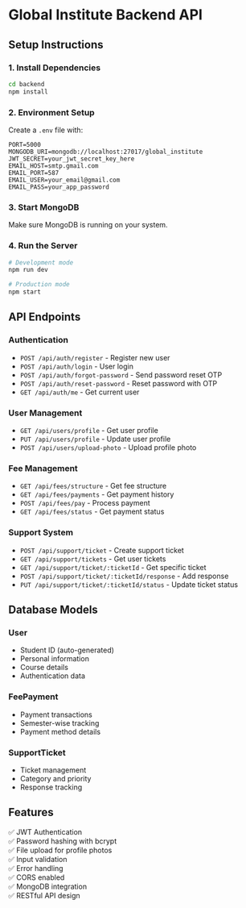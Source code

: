 # Global Institute Backend API

## Setup Instructions

### 1. Install Dependencies
```bash
cd backend
npm install
```

### 2. Environment Setup
Create a `.env` file with:
```
PORT=5000
MONGODB_URI=mongodb://localhost:27017/global_institute
JWT_SECRET=your_jwt_secret_key_here
EMAIL_HOST=smtp.gmail.com
EMAIL_PORT=587
EMAIL_USER=your_email@gmail.com
EMAIL_PASS=your_app_password
```

### 3. Start MongoDB
Make sure MongoDB is running on your system.

### 4. Run the Server
```bash
# Development mode
npm run dev

# Production mode
npm start
```

## API Endpoints

### Authentication
- `POST /api/auth/register` - Register new user
- `POST /api/auth/login` - User login
- `POST /api/auth/forgot-password` - Send password reset OTP
- `POST /api/auth/reset-password` - Reset password with OTP
- `GET /api/auth/me` - Get current user

### User Management
- `GET /api/users/profile` - Get user profile
- `PUT /api/users/profile` - Update user profile
- `POST /api/users/upload-photo` - Upload profile photo

### Fee Management
- `GET /api/fees/structure` - Get fee structure
- `GET /api/fees/payments` - Get payment history
- `POST /api/fees/pay` - Process payment
- `GET /api/fees/status` - Get payment status

### Support System
- `POST /api/support/ticket` - Create support ticket
- `GET /api/support/tickets` - Get user tickets
- `GET /api/support/ticket/:ticketId` - Get specific ticket
- `POST /api/support/ticket/:ticketId/response` - Add response
- `PUT /api/support/ticket/:ticketId/status` - Update ticket status

## Database Models

### User
- Student ID (auto-generated)
- Personal information
- Course details
- Authentication data

### FeePayment
- Payment transactions
- Semester-wise tracking
- Payment method details

### SupportTicket
- Ticket management
- Category and priority
- Response tracking

## Features

✅ JWT Authentication  
✅ Password hashing with bcrypt  
✅ File upload for profile photos  
✅ Input validation  
✅ Error handling  
✅ CORS enabled  
✅ MongoDB integration  
✅ RESTful API design